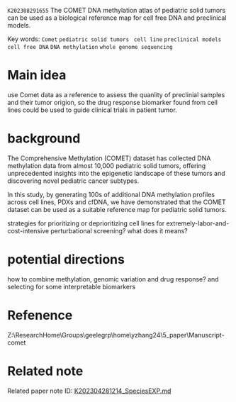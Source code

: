  `K202308291655` The COMET DNA methylation atlas of pediatric solid tumors can be used as a biological reference map for cell free DNA and preclinical models. 
 
 Key words: `Comet` `pediatric solid tumors ` `cell line` `preclinical models` `cell free DNA` `DNA methylation` `whole genome sequencing`
 
 
# Main idea

use Comet data as a reference to assess the quanlity of preclinial samples and their tumor origion, so the drug response biomarker found from cell lines could be used to 
guide clinical trials in patient tumor.

# background
The Comprehensive Methylation (COMET) dataset has collected DNA methylation data from almost 10,000 pediatric solid tumors, offering unprecedented insights into the epigenetic landscape of these tumors and discovering novel pediatric cancer subtypes. 

In this study, by generating 100s of additional DNA methylation profiles across cell lines, PDXs and cfDNA, we have demonstrated that the COMET dataset can be used as a suitable reference map for pediatric solid tumors. 

strategies for prioritizing or deprioritizing cell lines for extremely-labor-and-cost-intensive perturbational screening? what does it means?

# potential directions
how to combine methylation, genomic variation and drug response? and selecting for some interpretable biomarkers

# Refenence 
Z:\ResearchHome\Groups\geelegrp\home\yzhang24\5_paper\Manuscript-comet

# Related note
 Related paper note ID: [K202304281214_SpeciesEXP.md](https://github.com/yz46606/zettle_yz/blob/main/K202304281214_SpeciesEXP.md)  


